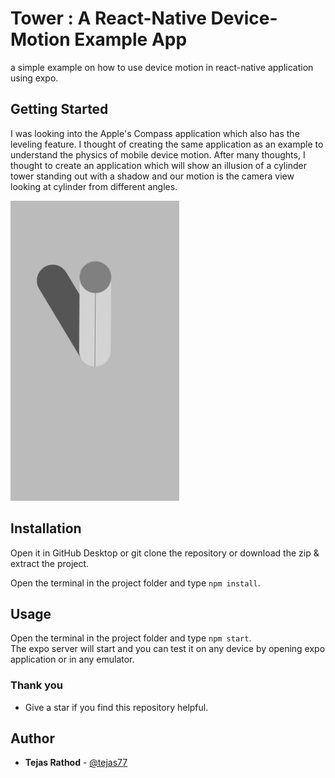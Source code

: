 # Tower : A React-Native Device-Motion Example App
a simple example on how to use device motion in react-native application using expo.

## Getting Started
I was looking into the Apple's Compass application which also has the leveling feature. I thought of creating the same application as an example to understand the physics of mobile device motion. After many thoughts, I thought to create an application which will show an illusion of a cylinder tower standing out with a shadow and our motion is the camera view looking at cylinder from different angles.

<img src="https://github.com/tejas77/tower/blob/master/assets/tower.png" height="480" width="270">

## Installation
Open it in GitHub Desktop or git clone the repository or download the zip & extract the project.

Open the terminal in the project folder and type `npm install`.

## Usage
Open the terminal in the project folder and type `npm start`.\
The expo server will start and you can test it on any device by opening expo application or in any emulator.

### Thank you
- Give a star if you find this repository helpful.

## Author 
* **Tejas Rathod** - [@tejas77](https://github.com/tejas77)
